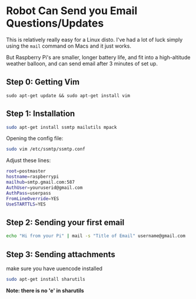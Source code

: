 Robot Can Send you Email Questions/Updates
==========================================


This is relatively really easy for a Linux disto.  I've had a lot of luck simply using the `mail` command on Macs and it just works.

But Raspberry Pi's are smaller, longer battery life, and fit into a high-altitude weather balloon, and can send email after 3 minutes of set up.


## Step 0: Getting Vim

`sudo apt-get update && sudo apt-get install vim`

## Step 1: Installation

```bash
sudo apt-get install ssmtp mailutils mpack
``` 

Opening the config file:
```bash
sudo vim /etc/ssmtp/ssmtp.conf
```

Adjust these lines:
```bash
root=postmaster
hostname=raspberrypi
mailhub=smtp.gmail.com:587
AuthUser=youruserid@gmail.com
AuthPass=userpass
FromLineOverride=YES
UseSTARTTLS=YES
```

## Step 2: Sending your first email

```bash
echo "Hi from your Pi" | mail -s "Title of Email" username@gmail.com
```

## Step 3: Sending attachments

make sure you have uuencode installed 

```bash
sudo apt-get install sharutils
```

**Note: there is no 'e' in sharutils**
